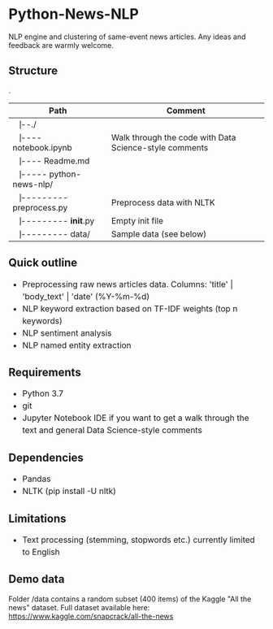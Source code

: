 # Python-News-NLP

NLP engine and clustering of same-event news articles. Any ideas and feedback are warmly welcome.

## Structure
.<br>

| Path | Comment |
| --- | --- |
|⎹--./|  |
|⎹---- notebook.ipynb| Walk through the code with Data Science-style comments |
|⎹---- Readme.md|  |
|⎹----- python-news-nlp/| |
|⎹--------- preprocess.py| Preprocess data with NLTK |
|⎹--------- __init__.py| Empty init file |
|⎹--------- data/| Sample data (see below) |


## Quick outline
<ul style="line-height: 1.5; font-size:12pt">
  <li>Preprocessing raw news articles data. Columns: 'title' | 'body_text' | 'date' (%Y-%m-%d)</li>
  <li>NLP keyword extraction based on TF-IDF weights (top n keywords)</li>
  <li>NLP sentiment analysis</li>
  <li>NLP named entity extraction</li>
</ul>

## Requirements
<ul style="line-height: 1.5; font-size:12pt">
  <li>Python 3.7</li>
  <li>git</li>
  <li>Jupyter Notebook IDE if you want to get a walk through the text and general Data Science-style comments</li>
</ul>

## Dependencies
<ul style="line-height: 1.5; font-size:12pt">
  <li>Pandas</li>
  <li>NLTK (pip install -U nltk)</li>
</ul>

## Limitations
<ul style="line-height: 1.5; font-size:12pt">
  <li>Text processing (stemming, stopwords etc.) currently limited to English</li>
</ul>

## Demo data
Folder /data contains a random subset (400 items) of the Kaggle "All the news" dataset. Full dataset available here: https://www.kaggle.com/snapcrack/all-the-news